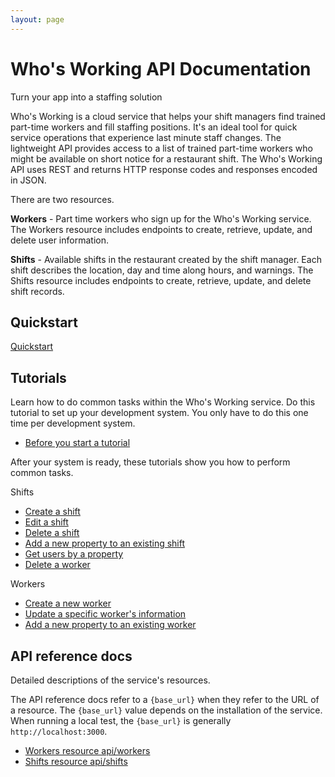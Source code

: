 ```yaml
---
layout: page
---
```


# Who's Working API Documentation

Turn your app into a staffing solution

Who's Working is a cloud service that helps your shift managers find trained part-time workers and fill staffing positions. It's an ideal tool for quick service operations that experience last minute staff changes. The lightweight API provides access to a list of trained part-time workers who might be available on short notice for a restaurant shift. The Who's Working API uses REST and returns HTTP response codes and responses encoded in JSON.

There are two resources.

**Workers** - Part time workers who sign up for the Who's Working service. The Workers resource includes endpoints to create, retrieve, update, and delete user information.

**Shifts** - Available shifts in the restaurant created by the shift manager. Each shift describes the location, day and time along hours, and warnings. The Shifts resource includes endpoints to create, retrieve, update, and delete shift records.

## Quickstart

[Quickstart](x)

## Tutorials

Learn how to do common tasks within the Who's Working service. Do this tutorial to set up your development system. You only have to do this one time per development system.

* [Before you start a tutorial](x)

After your system is ready, these tutorials show you how to perform common tasks.

Shifts

* [Create a shift](tutorials/x)
* [Edit a shift](tutorials/x)
* [Delete a shift](tutorials/x)
* [Add a new property to an existing shift](s)
* [Get users by a property](tutorials/x)
* [Delete a worker](tutorials/x)

Workers

* [Create a new worker](x)
* [Update a specific worker's information](x)
* [Add a new property to an existing worker](x)

## API reference docs

Detailed descriptions of the service's resources.

The API reference docs refer to a `{base_url}` when they refer to the URL of a resource. The `{base_url}` value depends
on the installation of the service. When running a local test, the `{base_url}` is generally `http://localhost:3000`.

* [Workers resource api/workers](api/workers)
* [Shifts resource api/shifts](api/shifts)
